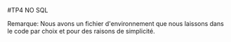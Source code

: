 #TP4 NO SQL

Remarque: Nous avons un fichier d'environnement que nous laissons dans le code par choix et pour des raisons de simplicité.
